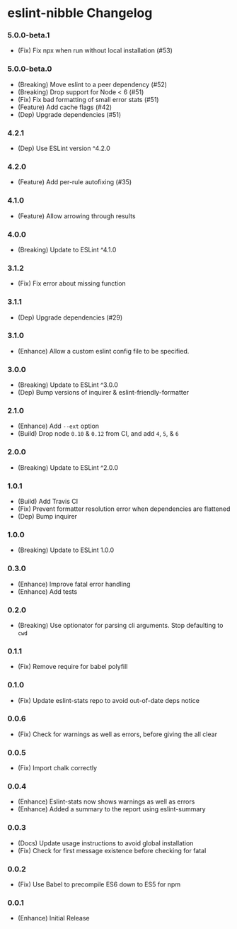 # eslint-nibble Changelog

### 5.0.0-beta.1
- (Fix) Fix npx when run without local installation (#53)

### 5.0.0-beta.0
- (Breaking) Move eslint to a peer dependency (#52)
- (Breaking) Drop support for Node < 6 (#51)
- (Fix) Fix bad formatting of small error stats (#51)
- (Feature) Add cache flags (#42)
- (Dep) Upgrade dependencies (#51)

### 4.2.1
- (Dep) Use ESLint version ^4.2.0

### 4.2.0
- (Feature) Add per-rule autofixing (#35)

### 4.1.0
- (Feature) Allow arrowing through results

### 4.0.0
- (Breaking) Update to ESLint ^4.1.0

### 3.1.2
- (Fix) Fix error about missing function

### 3.1.1
- (Dep) Upgrade dependencies (#29)

### 3.1.0
- (Enhance) Allow a custom eslint config file to be specified.

### 3.0.0
- (Breaking) Update to ESLint ^3.0.0
- (Dep) Bump versions of inquirer & eslint-friendly-formatter

### 2.1.0
- (Enhance)  Add `--ext` option
- (Build) Drop node `0.10` & `0.12` from CI, and add `4`, `5`, & `6`

### 2.0.0
- (Breaking) Update to ESLint ^2.0.0

### 1.0.1
- (Build) Add Travis CI
- (Fix) Prevent formatter resolution error when dependencies are flattened
- (Dep) Bump inquirer

### 1.0.0
- (Breaking) Update to ESLint 1.0.0

### 0.3.0
- (Enhance) Improve fatal error handling
- (Enhance) Add tests

### 0.2.0
- (Breaking) Use optionator for parsing cli arguments.  Stop defaulting to `cwd`

### 0.1.1
- (Fix) Remove require for babel polyfill

### 0.1.0
- (Fix) Update eslint-stats repo to avoid out-of-date deps notice

### 0.0.6
- (Fix) Check for warnings as well as errors, before giving the all clear

### 0.0.5
- (Fix) Import chalk correctly

### 0.0.4
- (Enhance) Eslint-stats now shows warnings as well as errors
- (Enhance) Added a summary to the report using eslint-summary


### 0.0.3
- (Docs) Update usage instructions to avoid global installation
- (Fix)  Check for first message existence before checking for fatal


### 0.0.2
- (Fix) Use Babel to precompile ES6 down to ES5 for npm


### 0.0.1
- (Enhance) Initial Release
